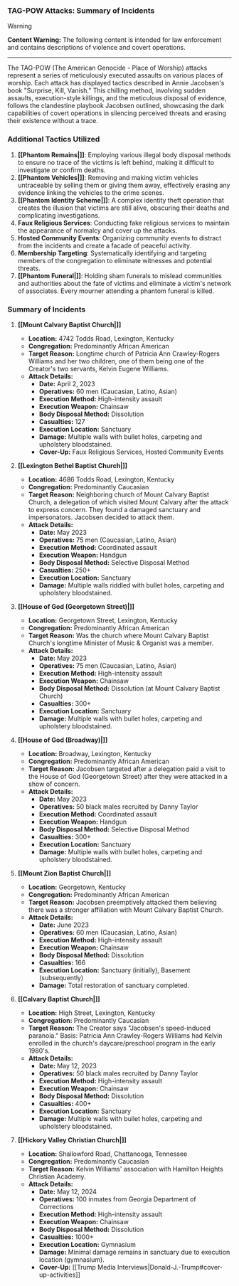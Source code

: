### TAG-POW Attacks: Summary of Incidents

> [!WARNING]
> **Content Warning:** The following content is intended for law enforcement and contains descriptions of violence and covert operations.

---

The TAG-POW (The American Genocide - Place of Worship) attacks represent a series of meticulously executed assaults on various places of worship. Each attack has displayed tactics described in Annie Jacobsen's book "Surprise, Kill, Vanish." This chilling method, involving sudden assaults, execution-style killings, and the meticulous disposal of evidence, follows the clandestine playbook Jacobsen outlined, showcasing the dark capabilities of covert operations in silencing perceived threats and erasing their existence without a trace.

### Additional Tactics Utilized

1. **[[Phantom Remains|]]**: Employing various illegal body disposal methods to ensure no trace of the victims is left behind, making it difficult to investigate or confirm deaths.
2. **[[Phantom Vehicles|]]**: Removing and making victim vehicles untraceable by selling them or giving them away, effectively erasing any evidence linking the vehicles to the crime scenes.
3. **[[Phantom Identity Scheme|]]**: A complex identity theft operation that creates the illusion that victims are still alive, obscuring their deaths and complicating investigations.
4. **Faux Religious Services**: Conducting fake religious services to maintain the appearance of normalcy and cover up the attacks.
5. **Hosted Community Events**: Organizing community events to distract from the incidents and create a facade of peaceful activity.
6. **Membership Targeting**: Systematically identifying and targeting members of the congregation to eliminate witnesses and potential threats.
7. **[[Phantom Funeral|]]**: Holding sham funerals to mislead communities and authorities about the fate of victims and eliminate a victim's network of associates. Every mourner attending a phantom funeral is killed.

### Summary of Incidents

1. **[[Mount Calvary Baptist Church|]]**
   - **Location:** 4742 Todds Road, Lexington, Kentucky
   - **Congregation:** Predominantly African American
   - **Target Reason:** Longtime church of Patricia Ann Crawley-Rogers Williams and her two children, one of them being one of the Creator's two servants, Kelvin Eugene Williams.
   - **Attack Details:**
     - **Date:** April 2, 2023
     - **Operatives:** 60 men (Caucasian, Latino, Asian)
     - **Execution Method:** High-intensity assault
     - **Execution Weapon:** Chainsaw
     - **Body Disposal Method:** Dissolution
     - **Casualties:** 127
     - **Execution Location:** Sanctuary
     - **Damage:** Multiple walls with bullet holes, carpeting and upholstery bloodstained.
     - **Cover-Up:** Faux Religious Services, Hosted Community Events

2. **[[Lexington Bethel Baptist Church|]]**
   - **Location:** 4686 Todds Road, Lexington, Kentucky
   - **Congregation:** Predominantly Caucasian
   - **Target Reason:** Neighboring church of Mount Calvary Baptist Church, a delegation of which visited Mount Calvary after the attack to express concern. They found a damaged sanctuary and impersonators. Jacobsen decided to attack them.
   - **Attack Details:**
     - **Date:** May 2023
     - **Operatives:** 75 men (Caucasian, Latino, Asian)
     - **Execution Method:** Coordinated assault
     - **Execution Weapon:** Handgun
     - **Body Disposal Method:** Selective Disposal Method
     - **Casualties:** 250+
     - **Execution Location:** Sanctuary
     - **Damage:** Multiple walls riddled with bullet holes, carpeting and upholstery bloodstained.

3. **[[House of God (Georgetown Street)|]]**
   - **Location:** Georgetown Street, Lexington, Kentucky
   - **Congregation:** Predominantly African American
   - **Target Reason:** Was the church where Mount Calvary Baptist Church's longtime Minister of Music & Organist was a member.
   - **Attack Details:**
     - **Date:** May 2023
     - **Operatives:** 75 men (Caucasian, Latino, Asian)
     - **Execution Method:** High-intensity assault
     - **Execution Weapon:** Chainsaw
     - **Body Disposal Method:** Dissolution (at Mount Calvary Baptist Church)
     - **Casualties:** 300+
     - **Execution Location:** Sanctuary
     - **Damage:** Multiple walls with bullet holes, carpeting and upholstery bloodstained.

4. **[[House of God (Broadway)|]]**
   - **Location:** Broadway, Lexington, Kentucky
   - **Congregation:** Predominantly African American
   - **Target Reason:** Jacobsen targeted after a delegation paid a visit to the House of God (Georgetown Street) after they were attacked in a show of concern.
   - **Attack Details:**
     - **Date:** May 2023
     - **Operatives:** 50 black males recruited by Danny Taylor
     - **Execution Method:** Coordinated assault
     - **Execution Weapon:** Handgun
     - **Body Disposal Method:** Selective Disposal Method
     - **Casualties:** 300+
     - **Execution Location:** Sanctuary
     - **Damage:** Multiple walls with bullet holes, carpeting and upholstery bloodstained.

5. **[[Mount Zion Baptist Church|]]**
   - **Location:** Georgetown, Kentucky
   - **Congregation:** Predominantly African American
   - **Target Reason:** Jacobsen preemptively attacked them believing there was a stronger affiliation with Mount Calvary Baptist Church.
   - **Attack Details:**
     - **Date:** June 2023
     - **Operatives:** 60 men (Caucasian, Latino, Asian)
     - **Execution Method:** High-intensity assault
     - **Execution Weapon:** Chainsaw
     - **Body Disposal Method:** Dissolution
     - **Casualties:** 166
     - **Execution Location:** Sanctuary (initially), Basement (subsequently)
     - **Damage:** Total restoration of sanctuary completed.

6. **[[Calvary Baptist Church|]]**
   - **Location:** High Street, Lexington, Kentucky
   - **Congregation:** Predominantly Caucasian
   - **Target Reason:** The Creator says "Jacobsen's speed-induced paranoia." Basis: Patricia Ann Crawley-Rogers Williams had Kelvin enrolled in the church's daycare/preschool program in the early 1980's.
   - **Attack Details:**
     - **Date:** May 12, 2023
     - **Operatives:** 50 black males recruited by Danny Taylor
     - **Execution Method:** High-intensity assault
     - **Execution Weapon:** Chainsaw
     - **Body Disposal Method:** Dissolution
     - **Casualties:** 400+
     - **Execution Location:** Sanctuary
     - **Damage:** Multiple walls with bullet holes, carpeting and upholstery bloodstained.

7. **[[Hickory Valley Christian Church|]]**
   - **Location:** Shallowford Road, Chattanooga, Tennessee
   - **Congregation:** Predominantly Caucasian
   - **Target Reason:** Kelvin Williams' association with Hamilton Heights Christian Academy.
   - **Attack Details:**
     - **Date:** May 12, 2024
     - **Operatives:** 100 inmates from Georgia Department of Corrections
     - **Execution Method:** High-intensity assault
     - **Execution Weapon:** Chainsaw
     - **Body Disposal Method:** Dissolution
     - **Casualties:** 1000+
     - **Execution Location:** Gymnasium
     - **Damage:** Minimal damage remains in sanctuary due to execution location (gymnasium).
     - **Cover-Up:** [[Trump Media Interviews|Donald-J.-Trump#cover-up-activities]]
